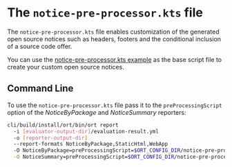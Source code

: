 # The `notice-pre-processor.kts` file

The `notice-pre-processor.kts` file enables customization of the generated open source notices
such as headers, footers and the conditional inclusion of a source code offer.

You can use the [notice-pre-processor.kts example](../examples/notice-pre-processor.kts) as the base script file to
create your custom open source notices.

## Command Line

To use the `notice-pre-processor.kts` file pass it to the `preProcessingScript` option of the _NoticeByPackage_ and _NoticeSummary_ reporters:

```bash
cli/build/install/ort/bin/ort report
  -i [evaluator-output-dir]/evaluation-result.yml
  -o [reporter-output-dir]
  --report-formats NoticeByPackage,StaticHtml,WebApp
  -O NoticeByPackage=preProcessingScript=$ORT_CONFIG_DIR/notice-pre-processor.kts \
  -O NoticeSummary=preProcessingScript=$ORT_CONFIG_DIR/notice-pre-processor.kts \
```
